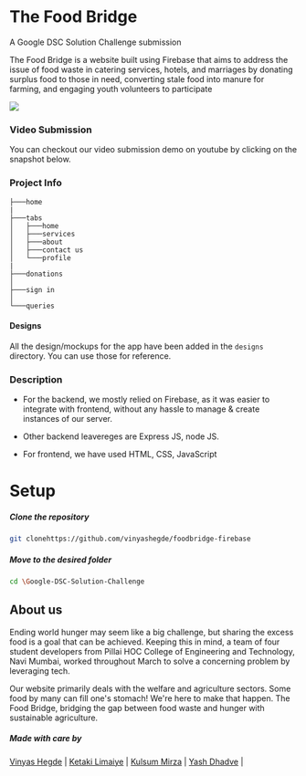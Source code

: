 
# The Food Bridge
A Google DSC Solution Challenge submission

The Food Bridge is a website built using Firebase that aims to address the issue of food waste in catering services, hotels, and marriages by donating surplus food to those in need, converting stale food into manure for farming, and engaging youth volunteers to participate
<br>

![](https://cdn.discordapp.com/attachments/1086598800191275069/1091090161955246181/Screenshot_2023-03-31_012945.jpg)
<br>

### Video Submission 
You can checkout our video submission demo on youtube by clicking on the snapshot below.

### Project Info
```
├───home
|
├───tabs
│   ├───home
│   ├───services
│   ├───about
│   ├───contact us
│   └───profile
|
├───donations
│
├───sign in
│
└───queries
```

#### Designs
All the design/mockups for the app have been added in the `designs` directory. You can use those for reference.
### Description

- For the backend, we mostly relied on Firebase, as it was easier to integrate with frontend, without any hassle to manage & create instances of our server.

- Other backend leavereges are Express JS,  node JS.

- For frontend, we have used  HTML,  CSS,  JavaScript

# Setup

##### Clone the repository
```bash
git clonehttps://github.com/vinyashegde/foodbridge-firebase
```
  ##### Move to the desired folder
```bash
cd \Google-DSC-Solution-Challenge
```

## About us

Ending world hunger may seem like a big challenge, but sharing the excess food is a goal that can be achieved. Keeping this in mind, a team of four student developers from Pillai HOC College of Engineering and Technology, Navi Mumbai, worked throughout March to solve a concerning problem by leveraging tech.

Our website primarily deals with the welfare and agriculture sectors. Some food by many can fill one's stomach! We're here to make that happen. The Food Bridge, bridging the gap between food waste and hunger with sustainable agriculture.

##### Made with care by 

<p align="left">
<a href="https://github.com/vinyashegde">Vinyas Hegde</a> |
<a href="https://github.com/ketakii-15">Ketaki Limaiye</a> |
<a href="https://github.com/MissKMirza">Kulsum Mirza</a> |
<a href="https://github.com/Exar04">Yash Dhadve</a> |
</p>
